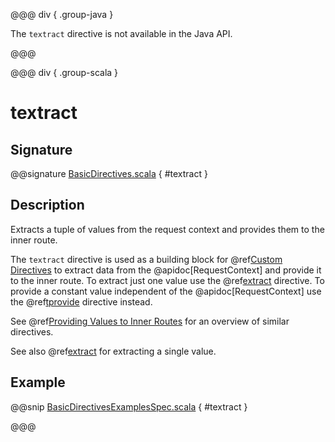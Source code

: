@@@ div { .group-java }

The `textract` directive is not available in the Java API.

@@@

@@@ div { .group-scala }

# textract

## Signature

@@signature [BasicDirectives.scala](/akka-http/src/main/scala/akka/http/scaladsl/server/directives/BasicDirectives.scala) { #textract }

## Description

Extracts a tuple of values from the request context and provides them to the inner route.

The `textract` directive is used as a building block for @ref[Custom Directives](../custom-directives.md) to extract data from the
@apidoc[RequestContext] and provide it to the inner route. To extract just one value use the @ref[extract](extract.md) directive. To
provide a constant value independent of the @apidoc[RequestContext] use the @ref[tprovide](tprovide.md) directive instead.

See @ref[Providing Values to Inner Routes](index.md#providedirectives) for an overview of similar directives.

See also @ref[extract](extract.md) for extracting a single value.

## Example

@@snip [BasicDirectivesExamplesSpec.scala]($test$/scala/docs/http/scaladsl/server/directives/BasicDirectivesExamplesSpec.scala) { #textract }

@@@
